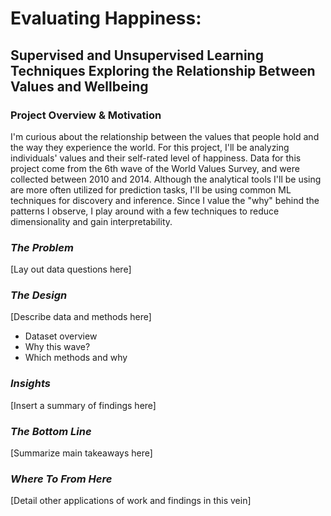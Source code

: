 # Evaluating Happiness:  
## Supervised and Unsupervised Learning Techniques Exploring the Relationship Between Values and Wellbeing  
  
### Project Overview & Motivation  

I'm curious about the relationship between the values that people hold and the way they experience the world. For this project, I'll be analyzing individuals' values and their self-rated level of happiness. Data for this project come from the 6th wave of the World Values Survey, and were collected between 2010 and 2014. Although the analytical tools I'll be using are more often utilized for prediction tasks, I'll be using common ML techniques for discovery and inference. Since I value the "why" behind the patterns I observe, I play around with a few techniques to reduce dimensionality and gain interpretability. 
  
### _The Problem_  
[Lay out data questions here]  
  
### _The Design_  
[Describe data and methods here]  
- Dataset overview
- Why this wave?
- Which methods and why

### _Insights_  
[Insert a summary of findings here]  
  
### _The Bottom Line_  
[Summarize main takeaways here]  
  
### _Where To From Here_  
[Detail other applications of work and findings in this vein]  
